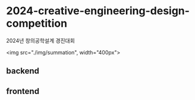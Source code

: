 # 2024-creative-engineering-design-competition

2024년 창의공학설계 경진대회

<img src="./img/summation", width="400px">

## backend

## frontend
